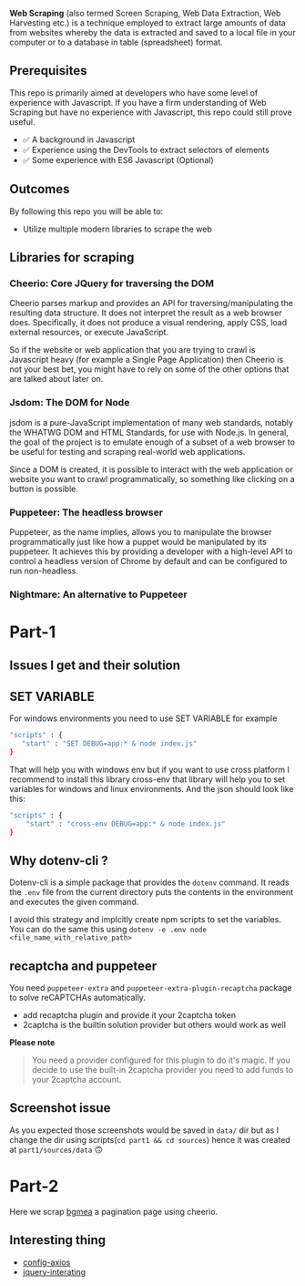 **Web Scraping** (also termed Screen Scraping, Web Data Extraction, Web Harvesting etc.) is a technique employed to extract large amounts of data from websites whereby the data is extracted and saved to a local file in your computer or to a database in table (spreadsheet) format.

## Prerequisites

This repo is primarily aimed at developers who have some level of experience with Javascript. If you have a firm understanding of Web Scraping but have no experience with Javascript, this repo could still prove useful.

- ✅ A background in Javascript
- ✅ Experience using the DevTools to extract selectors of elements
- ✅ Some experience with ES6 Javascript (Optional)

## Outcomes

By following this repo you will be able to:

- Utilize multiple modern libraries to scrape the web

## Libraries for scraping

### Cheerio: Core JQuery for traversing the DOM

Cheerio parses markup and provides an API for traversing/manipulating the resulting data structure. It does not interpret the result as a web browser does. Specifically, it does not produce a visual rendering, apply CSS, load external resources, or execute JavaScript.

So if the website or web application that you are trying to crawl is Javascript heavy (for example a Single Page Application) then Cheerio is not your best bet, you might have to rely on some of the other options that are talked about later on.

### Jsdom: The DOM for Node

jsdom is a pure-JavaScript implementation of many web standards, notably the WHATWG DOM and HTML Standards, for use with Node.js. In general, the goal of the project is to emulate enough of a subset of a web browser to be useful for testing and scraping real-world web applications.

Since a DOM is created, it is possible to interact with the web application or website you want to crawl programmatically, so something like clicking on a button is possible.

### Puppeteer: The headless browser

Puppeteer, as the name implies, allows you to manipulate the browser programmatically just like how a puppet would be manipulated by its puppeteer. It achieves this by providing a developer with a high-level API to control a headless version of Chrome by default and can be configured to run non-headless.

### Nightmare: An alternative to Puppeteer

# Part-1

## Issues I get and their solution

## SET VARIABLE

For windows environments you need to use SET VARIABLE for example

```bash
"scripts" : {
   "start" : "SET DEBUG=app:* & node index.js"
}
```

That will help you with windows env but if you want to use cross platform I recommend to install this library cross-env that library will help you to set variables for windows and linux environments. And the json should look like this:

```bash
"scripts" : {
    "start" : "cross-env DEBUG=app:* & node index.js"
}
```

## Why dotenv-cli ?

Dotenv-cli is a simple package that provides the `dotenv` command. It reads the `.env` file from the current directory puts the contents in the environment and executes the given command.

I avoid this strategy and implcitly create npm scripts to set the variables. You can do the same this using `dotenv -e .env node <file_name_with_relative_path>`

## recaptcha and puppeteer

You need `puppeteer-extra` and `puppeteer-extra-plugin-recaptcha` package to solve reCAPTCHAs automatically.

- add recaptcha plugin and provide it your 2captcha token
- 2captcha is the builtin solution provider but others would work as well

**Please note**

> You need a provider configured for this plugin to do it's magic. If you decide to use the built-in 2captcha provider you need to add funds to your 2captcha account.

## Screenshot issue

As you expected those screenshots would be saved in `data/` dir but as I change the dir using scripts(`cd part1 && cd sources`) hence it was created at `part1/sources/data` 🙃

# Part-2

Here we scrap [bgmea](http://www.bgmea.com.bd) a pagination page using cheerio.

## Interesting thing

- [config-axios](https://github.com/axios/axios#config-defaults)
- [jquery-interating](https://learn.jquery.com/using-jquery-core/iterating/)
